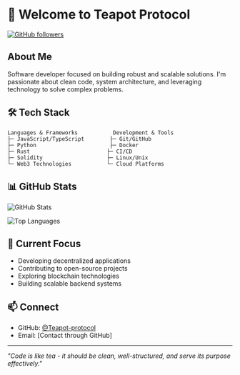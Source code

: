 # 👋 Welcome to Teapot Protocol

[![GitHub followers](https://img.shields.io/github/followers/Teapot-protocol?style=social)](https://github.com/Teapot-protocol)

## About Me

Software developer focused on building robust and scalable solutions. I'm passionate about clean code, system architecture, and leveraging technology to solve complex problems.

## 🛠️ Tech Stack

```text
Languages & Frameworks           Development & Tools
├─ JavaScript/TypeScript        ├─ Git/GitHub
├─ Python                       ├─ Docker
├─ Rust                        ├─ CI/CD
├─ Solidity                    ├─ Linux/Unix
└─ Web3 Technologies           └─ Cloud Platforms
```

## 📊 GitHub Stats

![GitHub Stats](https://github-readme-stats.vercel.app/api?username=Teapot-protocol&show_icons=true&theme=dark&count_private=true&hide_border=true)

![Top Languages](https://github-readme-stats.vercel.app/api/top-langs/?username=Teapot-protocol&layout=compact&theme=dark&hide_border=true)

## 🔭 Current Focus

- Developing decentralized applications
- Contributing to open-source projects
- Exploring blockchain technologies
- Building scalable backend systems

## 📫 Connect

- GitHub: [@Teapot-protocol](https://github.com/Teapot-protocol)
- Email: [Contact through GitHub]

---

*"Code is like tea - it should be clean, well-structured, and serve its purpose effectively."*